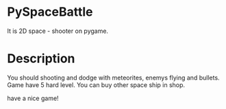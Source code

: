 # PySpaceBattle
It is 2D space - shooter on pygame.
# Description
You should shooting and dodge with meteorites, enemys flying and bullets.
Game have 5 hard level.
You can buy other space ship in shop.

have a nice game!

